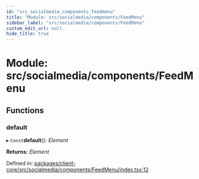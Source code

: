 ```yaml
---
id: "src_socialmedia_components_feedmenu"
title: "Module: src/socialmedia/components/FeedMenu"
sidebar_label: "src/socialmedia/components/FeedMenu"
custom_edit_url: null
hide_title: true
---
```


# Module: src/socialmedia/components/FeedMenu

## Functions

### default

▸ `Const`**default**(): *Element*

**Returns:** *Element*

Defined in: [packages/client-core/src/socialmedia/components/FeedMenu/index.tsx:12](https://github.com/xr3ngine/xr3ngine/blob/673ad6a5f/packages/client-core/src/socialmedia/components/FeedMenu/index.tsx#L12)
